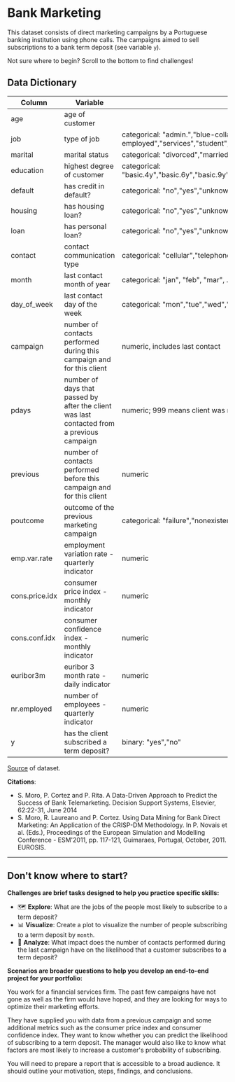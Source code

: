 # Bank Marketing

This dataset consists of direct marketing campaigns by a Portuguese banking institution using phone calls. The campaigns aimed to sell subscriptions to a bank term deposit (see variable `y`). 

Not sure where to begin? Scroll to the bottom to find challenges!

## Data Dictionary
| Column | Variable | Class |
| --- | --------------- | --- |
| age | age of customer | |
| job | type of job | categorical: "admin.","blue-collar","entrepreneur","housemaid","management","retired","self-employed","services","student","technician","unemployed","unknown" |
| marital | marital status | categorical: "divorced","married","single","unknown"; note: "divorced" means divorced or widowed |
| education | highest degree of customer | categorical: "basic.4y","basic.6y","basic.9y","high.school","illiterate","professional.course","university.degree","unknown" |
| default | has credit in default? | categorical: "no","yes","unknown" |
| housing | has housing loan? | categorical: "no","yes","unknown" |
| loan | has personal loan? | categorical: "no","yes","unknown" |
| contact | contact communication type | categorical: "cellular","telephone" |
| month | last contact month of year | categorical: "jan", "feb", "mar", ..., "nov", "dec" | 
| day_of_week | last contact day of the week | categorical: "mon","tue","wed","thu","fri" |
| campaign | number of contacts performed during this campaign and for this client | numeric, includes last contact |
| pdays | number of days that passed by after the client was last contacted from a previous campaign | numeric; 999 means client was not previously contacted |
| previous | number of contacts performed before this campaign and for this client | numeric |
| poutcome | outcome of the previous marketing campaign | categorical: "failure","nonexistent","success" |
| emp.var.rate | employment variation rate - quarterly indicator | numeric |
| cons.price.idx | consumer price index - monthly indicator | numeric   | 
| cons.conf.idx | consumer confidence index - monthly indicator | numeric |   
| euribor3m | euribor 3 month rate - daily indicator | numeric |
| nr.employed | number of employees - quarterly indicator | numeric |
| y | has the client subscribed a term deposit? | binary: "yes","no" |

[Source](https://archive.ics.uci.edu/ml/datasets/bank+marketing) of dataset.

**Citations**: 
- S. Moro, P. Cortez and P. Rita. A Data-Driven Approach to Predict the Success of Bank Telemarketing. Decision Support Systems, Elsevier, 62:22-31, June 2014
- S. Moro, R. Laureano and P. Cortez. Using Data Mining for Bank Direct Marketing: An Application of the CRISP-DM Methodology. In P. Novais et al. (Eds.), Proceedings of the European Simulation and Modelling Conference - ESM'2011, pp. 117-121, Guimaraes, Portugal, October, 2011. EUROSIS.

--------------------

## Don't know where to start?

**Challenges are brief tasks designed to help you practice specific skills:**

- 🗺️ **Explore**: What are the jobs of the people most likely to subscribe to a term deposit?
- 📊 **Visualize**: Create a plot to visualize the number of people subscribing to a term deposit by `month`.
- 🔎 **Analyze**: What impact does the number of contacts performed during the last campaign have on the likelihood that a customer subscribes to a term deposit?

**Scenarios are broader questions to help you develop an end-to-end project for your portfolio:**

You work for a financial services firm. The past few campaigns have not gone as well as the firm would have hoped, and they are looking for ways to optimize their marketing efforts.

They have supplied you with data from a previous campaign and some additional metrics such as the consumer price index and consumer confidence index. They want to know whether you can predict the likelihood of subscribing to a term deposit. The manager would also like to know what factors are most likely to increase a customer's probability of subscribing.

You will need to prepare a report that is accessible to a broad audience. It should outline your motivation, steps, findings, and conclusions.
